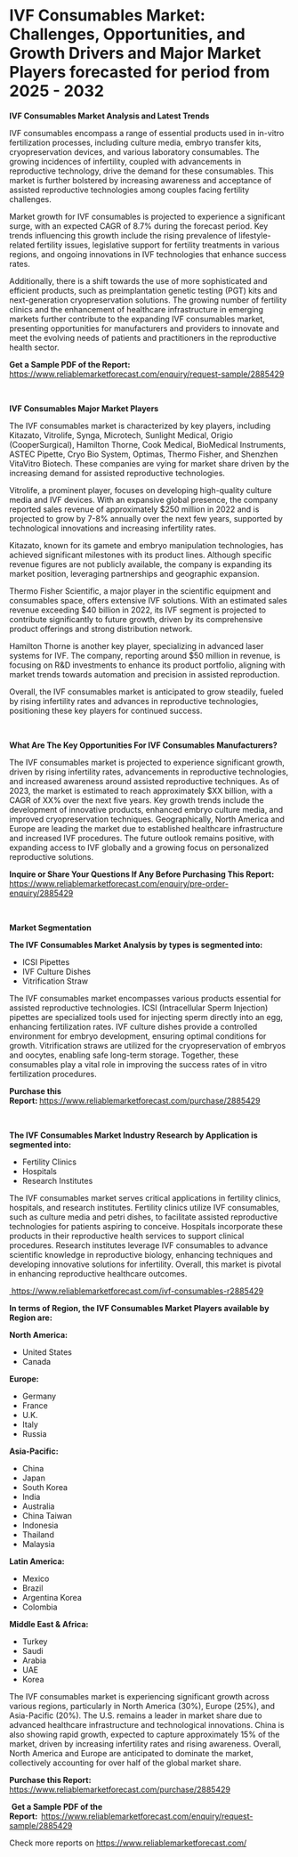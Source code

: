 <p><h1>IVF Consumables Market: Challenges, Opportunities, and Growth Drivers and Major Market Players forecasted for period from 2025 - 2032</h1></p><p><strong>IVF Consumables Market Analysis and Latest Trends</strong></p>
<p><p>IVF consumables encompass a range of essential products used in in-vitro fertilization processes, including culture media, embryo transfer kits, cryopreservation devices, and various laboratory consumables. The growing incidences of infertility, coupled with advancements in reproductive technology, drive the demand for these consumables. This market is further bolstered by increasing awareness and acceptance of assisted reproductive technologies among couples facing fertility challenges.</p><p>Market growth for IVF consumables is projected to experience a significant surge, with an expected CAGR of 8.7% during the forecast period. Key trends influencing this growth include the rising prevalence of lifestyle-related fertility issues, legislative support for fertility treatments in various regions, and ongoing innovations in IVF technologies that enhance success rates. </p><p>Additionally, there is a shift towards the use of more sophisticated and efficient products, such as preimplantation genetic testing (PGT) kits and next-generation cryopreservation solutions. The growing number of fertility clinics and the enhancement of healthcare infrastructure in emerging markets further contribute to the expanding IVF consumables market, presenting opportunities for manufacturers and providers to innovate and meet the evolving needs of patients and practitioners in the reproductive health sector.</p></p>
<p><strong>Get a Sample PDF of the Report:&nbsp;</strong> <a href="https://www.reliablemarketforecast.com/enquiry/request-sample/2885429?utm_campaign=3499&utm_medium=2&utm_source=Github&utm_content=ia&utm_term=13032025&utm_id=ivf-consumables">https://www.reliablemarketforecast.com/enquiry/request-sample/2885429</a></p>
<p>&nbsp;</p>
<p><strong>IVF Consumables Major Market Players</strong></p>
<p><p>The IVF consumables market is characterized by key players, including Kitazato, Vitrolife, Synga, Microtech, Sunlight Medical, Origio (CooperSurgical), Hamilton Thorne, Cook Medical, BioMedical Instruments, ASTEC Pipette, Cryo Bio System, Optimas, Thermo Fisher, and Shenzhen VitaVitro Biotech. These companies are vying for market share driven by the increasing demand for assisted reproductive technologies.</p><p>Vitrolife, a prominent player, focuses on developing high-quality culture media and IVF devices. With an expansive global presence, the company reported sales revenue of approximately $250 million in 2022 and is projected to grow by 7-8% annually over the next few years, supported by technological innovations and increasing infertility rates.</p><p>Kitazato, known for its gamete and embryo manipulation technologies, has achieved significant milestones with its product lines. Although specific revenue figures are not publicly available, the company is expanding its market position, leveraging partnerships and geographic expansion.</p><p>Thermo Fisher Scientific, a major player in the scientific equipment and consumables space, offers extensive IVF solutions. With an estimated sales revenue exceeding $40 billion in 2022, its IVF segment is projected to contribute significantly to future growth, driven by its comprehensive product offerings and strong distribution network.</p><p>Hamilton Thorne is another key player, specializing in advanced laser systems for IVF. The company, reporting around $50 million in revenue, is focusing on R&D investments to enhance its product portfolio, aligning with market trends towards automation and precision in assisted reproduction.</p><p>Overall, the IVF consumables market is anticipated to grow steadily, fueled by rising infertility rates and advances in reproductive technologies, positioning these key players for continued success.</p></p>
<p>&nbsp;</p>
<p><strong>What Are The Key Opportunities For IVF Consumables Manufacturers?</strong></p>
<p><p>The IVF consumables market is projected to experience significant growth, driven by rising infertility rates, advancements in reproductive technologies, and increased awareness around assisted reproductive techniques. As of 2023, the market is estimated to reach approximately $XX billion, with a CAGR of XX% over the next five years. Key growth trends include the development of innovative products, enhanced embryo culture media, and improved cryopreservation techniques. Geographically, North America and Europe are leading the market due to established healthcare infrastructure and increased IVF procedures. The future outlook remains positive, with expanding access to IVF globally and a growing focus on personalized reproductive solutions.</p></p>
<p><strong>Inquire or Share Your Questions If Any Before Purchasing This Report:</strong> <a href="https://www.reliablemarketforecast.com/enquiry/pre-order-enquiry/2885429?utm_campaign=3499&utm_medium=2&utm_source=Github&utm_content=ia&utm_term=13032025&utm_id=ivf-consumables">https://www.reliablemarketforecast.com/enquiry/pre-order-enquiry/2885429</a></p>
<p>&nbsp;</p>
<p><strong>Market Segmentation</strong></p>
<p><strong>The IVF Consumables Market Analysis by types is segmented into:</strong></p>
<p><ul><li>ICSI Pipettes</li><li>IVF Culture Dishes</li><li>Vitrification Straw</li></ul></p>
<p><p>The IVF consumables market encompasses various products essential for assisted reproductive technologies. ICSI (Intracellular Sperm Injection) pipettes are specialized tools used for injecting sperm directly into an egg, enhancing fertilization rates. IVF culture dishes provide a controlled environment for embryo development, ensuring optimal conditions for growth. Vitrification straws are utilized for the cryopreservation of embryos and oocytes, enabling safe long-term storage. Together, these consumables play a vital role in improving the success rates of in vitro fertilization procedures.</p></p>
<p><strong>Purchase this Report:&nbsp;</strong><a href="https://www.reliablemarketforecast.com/purchase/2885429?utm_campaign=3499&utm_medium=2&utm_source=Github&utm_content=ia&utm_term=13032025&utm_id=ivf-consumables">https://www.reliablemarketforecast.com/purchase/2885429</a></p>
<p>&nbsp;</p>
<p><strong>The IVF Consumables Market Industry Research by Application is segmented into:</strong></p>
<p><ul><li>Fertility Clinics</li><li>Hospitals</li><li>Research Institutes</li></ul></p>
<p><p>The IVF consumables market serves critical applications in fertility clinics, hospitals, and research institutes. Fertility clinics utilize IVF consumables, such as culture media and petri dishes, to facilitate assisted reproductive technologies for patients aspiring to conceive. Hospitals incorporate these products in their reproductive health services to support clinical procedures. Research institutes leverage IVF consumables to advance scientific knowledge in reproductive biology, enhancing techniques and developing innovative solutions for infertility. Overall, this market is pivotal in enhancing reproductive healthcare outcomes.</p></p>
<p><a href="https://www.reliablemarketforecast.com/ivf-consumables-r2885429?utm_campaign=3499&utm_medium=2&utm_source=Github&utm_content=ia&utm_term=13032025&utm_id=ivf-consumables">&nbsp;https://www.reliablemarketforecast.com/ivf-consumables-r2885429</a></p>
<p><strong>In terms of Region, the IVF Consumables Market Players available by Region are:</strong></p>
<p>
    <p> <strong> North America: </strong>
        <ul>
            <li>United States</li>
            <li>Canada</li>
        </ul>
        </p> 
    <p> <strong> Europe: </strong>
        <ul>
            <li>Germany</li>
            <li>France</li>
            <li>U.K.</li>
            <li>Italy</li>
            <li>Russia</li>
        </ul>
        </p> 
    <p> <strong> Asia-Pacific: </strong>
        <ul>
            <li>China</li>
            <li>Japan</li>
            <li>South Korea</li>
            <li>India</li>
            <li>Australia</li>
            <li>China Taiwan</li>
            <li>Indonesia</li>
            <li>Thailand</li>
            <li>Malaysia</li>
        </ul>
        </p> 
    <p> <strong> Latin America: </strong>
        <ul>
            <li>Mexico</li>
            <li>Brazil</li>
            <li>Argentina Korea</li>
            <li>Colombia</li>
        </ul>
        </p> 
    <p> <strong> Middle East & Africa: </strong>
        <ul>
            <li>Turkey</li>
            <li>Saudi</li>
            <li>Arabia</li>
            <li>UAE</li>
            <li>Korea</li>
        </ul>
    </p>
    </p>
<p><p>The IVF consumables market is experiencing significant growth across various regions, particularly in North America (30%), Europe (25%), and Asia-Pacific (20%). The U.S. remains a leader in market share due to advanced healthcare infrastructure and technological innovations. China is also showing rapid growth, expected to capture approximately 15% of the market, driven by increasing infertility rates and rising awareness. Overall, North America and Europe are anticipated to dominate the market, collectively accounting for over half of the global market share.</p></p>
<p><strong>Purchase this Report: </strong><a href="https://www.reliablemarketforecast.com/purchase/2885429?utm_campaign=3499&utm_medium=2&utm_source=Github&utm_content=ia&utm_term=13032025&utm_id=ivf-consumables">https://www.reliablemarketforecast.com/purchase/2885429</a></p>
<p>&nbsp;<strong>Get a Sample PDF of the Report:&nbsp;&nbsp;</strong><a href="https://www.reliablemarketforecast.com/enquiry/request-sample/2885429?utm_campaign=3499&utm_medium=2&utm_source=Github&utm_content=ia&utm_term=13032025&utm_id=ivf-consumables">https://www.reliablemarketforecast.com/enquiry/request-sample/2885429</a></p>
<p><strong></strong></p>
<p>Check more reports on <a href="https://www.reliablemarketforecast.com/?utm_campaign=3499&utm_medium=2&utm_source=Github&utm_content=ia&utm_term=13032025&utm_id=ivf-consumables">https://www.reliablemarketforecast.com/</a></p>